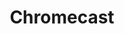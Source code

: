 ---
title: Chromecast
crosslinks:
- PleX
- AndroidTV
- TerrariumTV
- pihole
- spotify
- u_imguralbumbot
- xkcd
- Android
- google
- plex
- hardwareswap
- LateStageCapitalism
- Videostream
- NetflixByProxy
- MassdropBot
- nexusplayer
- femboys
- crt
- Addons4Kodi
- videos
---